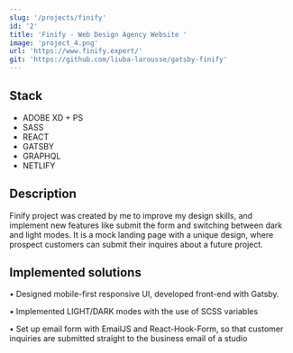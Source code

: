 ```yaml
---
slug: '/projects/finify'
id: '2'
title: 'Finify - Web Design Agency Website '
image: 'project_4.png'
url: 'https://www.finify.expert/'
git: 'https://github.com/liuba-larousse/gatsby-finify'
---
```


## Stack

-   ADOBE XD + PS
-   SASS
-   REACT
-   GATSBY
-   GRAPHQL
-   NETLIFY

## Description

Finify project was created by me to improve my design skills, and implement new features like submit the form and switching between dark and light modes. It is a mock landing page with a unique design, where prospect customers can submit their inquires about a future project.

## Implemented solutions

• Designed mobile-first responsive UI, developed front-end with Gatsby.

• Implemented LIGHT/DARK modes with the use of SCSS variables

• Set up email form with EmailJS and React-Hook-Form, so that customer inquiries are submitted straight to the business email of a studio
